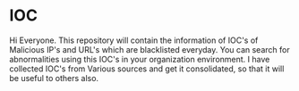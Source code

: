 # IOC
Hi Everyone.
This repository will contain the information of IOC's of Malicious IP's and URL's which are blacklisted everyday.
You can search for abnormalities using this IOC's in your organization environment. 
I have collected IOC's from Various sources and get it consolidated, so that it will be useful to others also.
